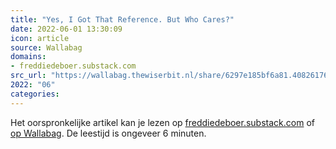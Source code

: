 ```yaml
---
title: "Yes, I Got That Reference. But Who Cares?"
date: 2022-06-01 13:30:09
icon: article
source: Wallabag
domains:
- freddiedeboer.substack.com
src_url: "https://wallabag.thewiserbit.nl/share/6297e185bf6a81.40826176"
2022: "06"
categories:
---
```

Het oorspronkelijke artikel kan je lezen op [freddiedeboer.substack.com](https://freddiedeboer.substack.com/p/yes-i-got-that-reference-but-who?s=r&amp;mc_cid=9e4312462e&amp;mc_eid=91988bade5) of [op Wallabag](https://wallabag.thewiserbit.nl/share/6297e185bf6a81.40826176). De leestijd is ongeveer 6 minuten.